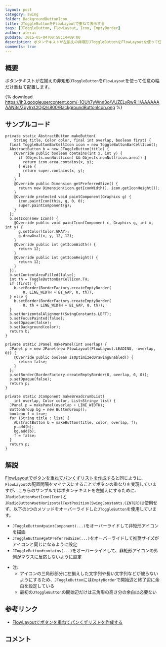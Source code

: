 ```yaml
---
layout: post
category: swing
folder: BackgroundButtonIcon
title: JToggleButtonをFlowLayoutで重ねて表示する
tags: [JToggleButton, FlowLayout, Icon, EmptyBorder]
author: aterai
pubdate: 2015-05-04T00:58:14+09:00
description: ボタンテキストが左揃えの非矩形JToggleButtonをFlowLayoutを使って任意の幅だけ重ねて配置します。
comments: true
---
```

## 概要
ボタンテキストが左揃えの非矩形`JToggleButton`を`FlowLayout`を使って任意の幅だけ重ねて配置します。

{% download https://lh3.googleusercontent.com/-1OUh7yWnn3o/VUZELyRwR_I/AAAAAAAAN3s/ZgylrxCIOjQ/s800/BackgroundButtonIcon.png %}

## サンプルコード
<pre class="prettyprint"><code>private static AbstractButton makeButton(
    String title, Color color, final int overlap, boolean first) {
  final ToggleButtonBarCellIcon icon = new ToggleButtonBarCellIcon();
  AbstractButton b = new JToggleButton(title) {
    @Override public boolean contains(int x, int y) {
      if (Objects.nonNull(icon) &amp;&amp; Objects.nonNull(icon.area)) {
        return icon.area.contains(x, y);
      } else {
        return super.contains(x, y);
      }
    }
    @Override public Dimension getPreferredSize() {
      return new Dimension(icon.getIconWidth(), icon.getIconHeight());
    }
    @Override protected void paintComponent(Graphics g) {
      icon.paintIcon(this, g, 0, 0);
      super.paintComponent(g);
    }
  };
  b.setIcon(new Icon() {
    @Override public void paintIcon(Component c, Graphics g, int x, int y) {
      g.setColor(Color.GRAY);
      g.drawOval(x, y, 12, 12);
    }
    @Override public int getIconWidth() {
      return 12;
    }
    @Override public int getIconHeight() {
      return 12;
    }
  });
  b.setContentAreaFilled(false);
  int th = ToggleButtonBarCellIcon.TH;
  if (first) {
    b.setBorder(BorderFactory.createEmptyBorder(
        0, LINE_WIDTH + BI_GAP, 0, th));
  } else {
    b.setBorder(BorderFactory.createEmptyBorder(
        0, th + LINE_WIDTH + BI_GAP, 0, th));
  }
  b.setHorizontalAlignment(SwingConstants.LEFT);
  b.setFocusPainted(false);
  b.setOpaque(false);
  b.setBackground(color);
  return b;
}

private static JPanel makePanel(int overlap) {
  JPanel p = new JPanel(new FlowLayout(FlowLayout.LEADING, -overlap, 0)) {
    @Override public boolean isOptimizedDrawingEnabled() {
      return false;
    }
  };
  p.setBorder(BorderFactory.createEmptyBorder(0, overlap, 0, 0));
  p.setOpaque(false);
  return p;
}

private static JComponent makeBreadcrumbList(
    int overlap, Color color, List&lt;String&gt; list) {
  JPanel p = makePanel(overlap + LINE_WIDTH);
  ButtonGroup bg = new ButtonGroup();
  boolean f = true;
  for (String title : list) {
    AbstractButton b = makeButton(title, color, overlap, f);
    p.add(b);
    bg.add(b);
    f = false;
  }
  return p;
}
</code></pre>

## 解説
[FlowLayoutでボタンを重ねてパンくずリストを作成する](http://ateraimemo.com/Swing/BreadcrumbList.html)と同じように、`FlowLayout`の配置間隔をマイナスにすることでボタンの重なりを実現していますが、こちらのサンプルではボタンテキストを左揃えにするために、`JRadioButton#setIcon(Icon)`と`JRadioButton#setHorizontalTextPosition(SwingConstants.CENTER)`は使用せず、以下の`3`つのメソッドをオーバーライドした`JToggleButton`を使用しています。

- `JToggleButton#paintComponent(...)`をオーバーライドして非矩形アイコンを描画
- `JToggleButton#getPreferredSize(...)`をオーバーライドして推奨サイズがアイコンと同じになるように設定
- `JToggleButton#contains(...)`をオーバーライドして、非矩形アイコンの外側がマウスに反応しないように設定

<!-- dummy comment line for breaking list -->

- 注:
    - アイコンの三角形部分に左揃えした文字列や長い文字列などが被らないようにするため、`JToggleButton`には`EmptyBorder`で開始辺と終了辺に余白を設定している
    - 最初の`JToggleButton`の開始辺だけは三角形の高さ分の余白は必要ない

<!-- dummy comment line for breaking list -->

## 参考リンク
- [FlowLayoutでボタンを重ねてパンくずリストを作成する](http://ateraimemo.com/Swing/BreadcrumbList.html)

<!-- dummy comment line for breaking list -->

## コメント
